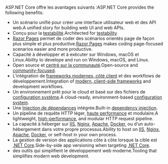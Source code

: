 <span data-ttu-id="f0d59-101">ASP.NET Core offre les avantages suivants :</span><span class="sxs-lookup"><span data-stu-id="f0d59-101">ASP.NET Core provides the following benefits:</span></span>

* <span data-ttu-id="f0d59-102">Un scénario unifié pour créer une interface utilisateur web et des API web.</span><span class="sxs-lookup"><span data-stu-id="f0d59-102">A unified story for building web UI and web APIs.</span></span>
* <span data-ttu-id="f0d59-103">Conçu pour la [testabilité](xref:test/index).</span><span class="sxs-lookup"><span data-stu-id="f0d59-103">Architected for [testability](xref:test/index).</span></span>
* <span data-ttu-id="f0d59-104">[Razor Pages](xref:razor-pages/index) permet de coder des scénarios orientés page de façon plus simple et plus productive.</span><span class="sxs-lookup"><span data-stu-id="f0d59-104">[Razor Pages](xref:razor-pages/index) makes coding page-focused scenarios easier and more productive.</span></span>
* <span data-ttu-id="f0d59-105">Capacité à développer et à exécuter sur Windows, macOS et Linux.</span><span class="sxs-lookup"><span data-stu-id="f0d59-105">Ability to develope and run on Windows, macOS, and Linux.</span></span>
* <span data-ttu-id="f0d59-106">Open source et [centré sur la communauté](https://live.asp.net/).</span><span class="sxs-lookup"><span data-stu-id="f0d59-106">Open-source and [community-focused](https://live.asp.net/).</span></span>
* <span data-ttu-id="f0d59-107">L’intégration de [frameworks modernes, côté client](xref:client-side/index) et des workflows de développement.</span><span class="sxs-lookup"><span data-stu-id="f0d59-107">Integration of [modern, client-side frameworks](xref:client-side/index) and development workflows.</span></span>
* <span data-ttu-id="f0d59-108">Un environnement prêt pour le cloud et basé sur des fichiers de [configuration système](xref:fundamentals/configuration/index).</span><span class="sxs-lookup"><span data-stu-id="f0d59-108">A cloud-ready, environment-based [configuration system](xref:fundamentals/configuration/index).</span></span>
* <span data-ttu-id="f0d59-109">Une [Injection de dépendances](xref:fundamentals/dependency-injection) intégrée.</span><span class="sxs-lookup"><span data-stu-id="f0d59-109">Built-in [dependency injection](xref:fundamentals/dependency-injection).</span></span>
* <span data-ttu-id="f0d59-110">Un pipeline de requête HTTP léger, [haute performance](https://github.com/aspnet/benchmarks) et modulaire.</span><span class="sxs-lookup"><span data-stu-id="f0d59-110">A lightweight, [high-performance](https://github.com/aspnet/benchmarks), and modular HTTP request pipeline.</span></span>
* <span data-ttu-id="f0d59-111">La capacité à héberger sur [IIS](xref:host-and-deploy/iis/index), [Nginx](xref:host-and-deploy/linux-nginx), [Apache](xref:host-and-deploy/linux-apache), [Docker](xref:host-and-deploy/docker/index), ou d’un auto-hébergement dans votre propre processus.</span><span class="sxs-lookup"><span data-stu-id="f0d59-111">Ability to host on [IIS](xref:host-and-deploy/iis/index), [Nginx](xref:host-and-deploy/linux-nginx), [Apache](xref:host-and-deploy/linux-apache), [Docker](xref:host-and-deploy/docker/index), or self-host in your own process.</span></span>
* <span data-ttu-id="f0d59-112">La gestion de version des applications côte à côte lorsque la cible est [.NET Core](/dotnet/articles/standard/choosing-core-framework-server).</span><span class="sxs-lookup"><span data-stu-id="f0d59-112">Side-by-side app versioning when targeting [.NET Core](/dotnet/articles/standard/choosing-core-framework-server).</span></span>
* <span data-ttu-id="f0d59-113">des outils qui simplifient le développement web moderne.</span><span class="sxs-lookup"><span data-stu-id="f0d59-113">Tooling that simplifies modern web development.</span></span>